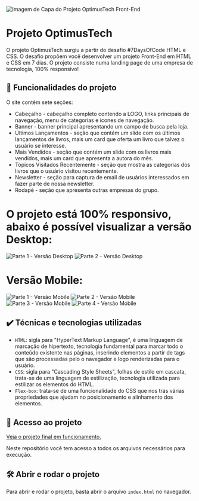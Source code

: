 ![Imagem de Capa do Projeto OptimusTech Front-End](https://github.com/josewellingtonn/optimustech/assets/152819590/8680e380-06f7-431e-9d73-ace4d309baf9)



# Projeto OptimusTech

O projeto OptimusTech surgiu a partir do desafio #7DaysOfCode HTML e CSS. O desafio propõem você desenvolver um projeto Front-End em HTML e CSS em 7 dias. O projeto consiste numa landing page de uma empresa de tecnologia, 100% responsivo!

## 🔨 Funcionalidades do projeto

O site contém sete seções:

* Cabeçalho - cabeçalho completo contendo a LOGO, links principais de navegação, menu de categorias e ícones de navegação.
* Banner - banner principal apresentando um campo de busca pela loja.
* Últimos Lançamentos - seção que contém um slide com os últimos lançamentos de livros, mais um card que oferta um livro que talvez o usuário se interesse.
* Mais Vendidos - seção que contém um slide com os livros mais vendidos, mais um card que apresenta a autora do mês.
* Tópicos Visitados Recentemente - seção que mostra as categorias dos livros que o usuário visitou recentemente.
* Newsletter - seção para captura de email de usuários interessados em fazer parte de nossa newsletter.
* Rodapé - seção que apresenta outras empresas do grupo.

# O projeto está 100% responsivo, abaixo é possível visualizar a versão Desktop:

![Parte 1 - Versão Desktop](https://github.com/josewellingtonn/optimustech/assets/152819590/9e1abb9e-b986-4944-8c4e-8b913805d463)
![Parte 2 - Versão Desktop](https://github.com/josewellingtonn/optimustech/assets/152819590/f2a28996-e0e1-49fd-8257-df4e296b3163)

# Versão Mobile:

![Parte 1 - Versão Mobile](https://github.com/josewellingtonn/optimustech/assets/152819590/fc49e711-190c-494f-8e13-fdf067680ed5)
![Parte 2 - Versão Mobile](https://github.com/josewellingtonn/optimustech/assets/152819590/d8e5b69b-ee79-4939-8dd6-91793d4e7b20)
![Parte 3 - Versão Mobile](https://github.com/josewellingtonn/optimustech/assets/152819590/d49fc277-4992-4a89-b2a8-d036c90ac7a7)
![Parte 4 - Versão Mobile](https://github.com/josewellingtonn/optimustech/assets/152819590/a462a458-9394-4f62-8ca0-3541891c3a61)

## ✔️ Técnicas e tecnologias utilizadas

- `HTML`: sigla para "HyperText Markup Language", é uma linguagem de marcação de hipertexto, tecnologia fundamental para marcar todo o conteúdo existente nas páginas, inserindo elementos a partir de tags que são processadas pelo o navegador e logo renderizadas para o usuário.
- `CSS`: sigla para "Cascading Style Sheets", folhas de estilo em cascata, trata-se de uma linguagem de estilização, tecnologia utilizada para estilizar os elementos do HTML.
- `Flex-box`: trata-se de uma funcionalidade do CSS que nos trás várias propriedades que ajudam no posicionamento e alinhamento dos elementos.

## 📁 Acesso ao projeto

[Veja o projeto final em funcionamento.](https://optimustech-one.vercel.app/)

Neste repositório você tem acesso a todos os arquivos necessários para execução.

## 🛠️ Abrir e rodar o projeto

Para abrir e rodar o projeto, basta abrir o arquivo `index.html` no navegador.
